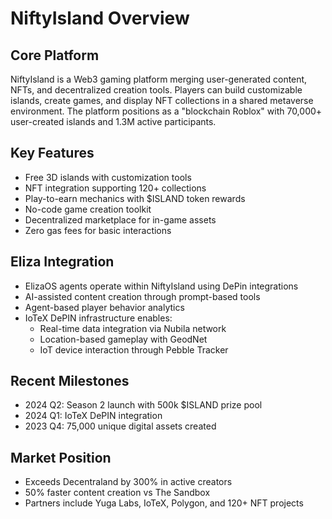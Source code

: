 # NiftyIsland Overview

## Core Platform
NiftyIsland is a Web3 gaming platform merging user-generated content, NFTs, and decentralized creation tools. Players can build customizable islands, create games, and display NFT collections in a shared metaverse environment. The platform positions as a "blockchain Roblox" with 70,000+ user-created islands and 1.3M active participants.

## Key Features
- Free 3D islands with customization tools
- NFT integration supporting 120+ collections
- Play-to-earn mechanics with $ISLAND token rewards
- No-code game creation toolkit
- Decentralized marketplace for in-game assets
- Zero gas fees for basic interactions

## Eliza Integration
- ElizaOS agents operate within NiftyIsland using DePin integrations
- AI-assisted content creation through prompt-based tools
- Agent-based player behavior analytics
- IoTeX DePIN infrastructure enables:
  - Real-time data integration via Nubila network
  - Location-based gameplay with GeodNet
  - IoT device interaction through Pebble Tracker

## Recent Milestones
- 2024 Q2: Season 2 launch with 500k $ISLAND prize pool
- 2024 Q1: IoTeX DePIN integration
- 2023 Q4: 75,000 unique digital assets created

## Market Position
- Exceeds Decentraland by 300% in active creators
- 50% faster content creation vs The Sandbox
- Partners include Yuga Labs, IoTeX, Polygon, and 120+ NFT projects
